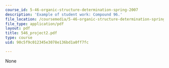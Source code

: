 ```yaml
---
course_id: 5-46-organic-structure-determination-spring-2007
description: 'Example of student work: Compound 96.'
file_location: /coursemedia/5-46-organic-structure-determination-spring-2007/90c5f9c012345e3078e136bd1a0ff7fc_546_project2.pdf
file_type: application/pdf
layout: pdf
title: 546_project2.pdf
type: course
uid: 90c5f9c012345e3078e136bd1a0ff7fc

---
```

None